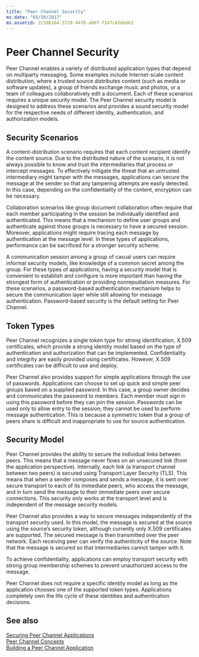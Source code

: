 ```yaml
---
title: "Peer Channel Security"
ms.date: "03/30/2017"
ms.assetid: 2c59b164-3729-44f0-a967-f247c42de662
---
```

# Peer Channel Security
Peer Channel enables a variety of distributed application types that depend on multiparty messaging. Some examples include Internet-scale content distribution, where a trusted source distributes content (such as media or software updates), a group of friends exchange music and photos, or a team of colleagues collaboratively edit a document. Each of these scenarios requires a unique security model. The Peer Channel security model is designed to address these scenarios and provides a sound security model for the respective needs of different identity, authentication, and authorization models.  
  
## Security Scenarios  
 A content-distribution scenario requires that each content recipient identify the content source. Due to the distributed nature of the scenario, it is not always possible to know and trust the intermediaries that process or intercept messages. To effectively mitigate the threat that an untrusted intermediary might tamper with the messages, applications can secure the message at the sender so that any tampering attempts are easily detected. In this case, depending on the confidentiality of the content, encryption can be necessary.  
  
 Collaboration scenarios like group document collaboration often require that each member participating in the session be individually identified and authenticated. This means that a mechanism to define user groups and authenticate against those groups is necessary to have a secured session. Moreover, applications might require tracing each message by authentication at the message level. In these types of applications, performance can be sacrificed for a stronger security scheme.  
  
 A communication session among a group of casual users can require informal security models, like knowledge of a common secret among the group. For these types of applications, having a security model that is convenient to establish and configure is more important than having the strongest form of authentication or providing nonrepudiation measures. For these scenarios, a password-based authentication mechanism helps to secure the communication layer while still allowing for message authentication. Password-based security is the default setting for Peer Channel.  
  
## Token Types  
 Peer Channel recognizes a single token type for strong identification, X.509 certificates, which provide a strong identity model based on the type of authentication and authorization that can be implemented. Confidentiality and integrity are easily provided using certificates. However, X.509 certificates can be difficult to use and deploy.  
  
 Peer Channel also provides support for simple applications through the use of passwords. Applications can choose to set up quick and simple peer groups based on a supplied password. In this case, a group owner decides and communicates the password to members. Each member must sign in using this password before they can join the session. Passwords can be used only to allow entry to the session; they cannot be used to perform message authentication. This is because a symmetric token that a group of peers share is difficult and inappropriate to use for source authentication.  
  
## Security Model  
 Peer Channel provides the ability to secure the individual links between peers. This means that a message never flows on an unsecured link (from the application perspective). Internally, each link (a transport channel between two peers) is secured using Transport Layer Security (TLS). This means that when a sender composes and sends a message, it is sent over secure transport to each of its immediate peers, who access the message, and in turn send the message to their immediate peers over secure connections. This security only works at the transport level and is independent of the message security models.  
  
 Peer Channel also provides a way to secure messages independently of the transport security used. In this model, the message is secured at the source using the source’s security token, although currently only X.509 certificates are supported. The secured message is then transmitted over the peer network. Each receiving peer can verify the authenticity of the source. Note that the message is secured so that intermediaries cannot tamper with it.  
  
 To achieve confidentiality, applications can employ transport security with strong group membership schemes to prevent unauthorized access to the message.  
  
 Peer Channel does not require a specific identity model as long as the application chooses one of the supported token types. Applications completely own the life cycle of these identities and authentication decisions.  
  
## See also
 [Securing Peer Channel Applications](../../../../docs/framework/wcf/feature-details/securing-peer-channel-applications.md)  
 [Peer Channel Concepts](../../../../docs/framework/wcf/feature-details/peer-channel-concepts.md)  
 [Building a Peer Channel Application](../../../../docs/framework/wcf/feature-details/building-a-peer-channel-application.md)
